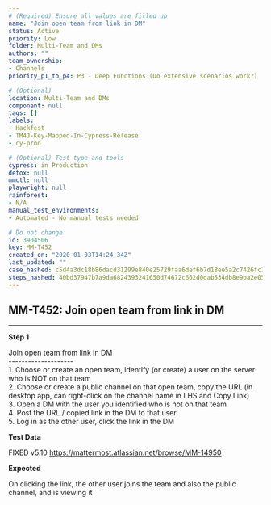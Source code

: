 ```yaml
---
# (Required) Ensure all values are filled up
name: "Join open team from link in DM"
status: Active
priority: Low
folder: Multi-Team and DMs
authors: ""
team_ownership: 
- Channels
priority_p1_to_p4: P3 - Deep Functions (Do extensive scenarios work?)

# (Optional)
location: Multi-Team and DMs
component: null
tags: []
labels: 
- Hackfest
- TM4J-Key-Mapped-In-Cypress-Release
- cy-prod

# (Optional) Test type and tools
cypress: in Production
detox: null
mmctl: null
playwright: null
rainforest: 
- N/A
manual_test_environments: 
- Automated - No manual tests needed

# Do not change
id: 3904506
key: MM-T452
created_on: "2020-01-03T14:24:34Z"
last_updated: ""
case_hashed: c5d4a3dc18b86dacd31299e840e25729faa6def6b7d18ee5a2c7426fc193da6bcf40069e04fc0bb82df8d9a2e5fac6f5
steps_hashed: 40bd37947b7a9da6824393241650d74672c662d0dab534db8e9ba2e0534788c998eadf656e6881d07485dee4d6d0dc5b
---
```


<!-- (Auto-generated) Based on frontmatter's "key" and "name" -->

## MM-T452: Join open team from link in DM

---

**Step 1**

Join open team from link in DM\
\--------------------\
1\. Choose or create an open team, identify (or create) a user on the server who is NOT on that team\
2\. Choose or create a public channel on that open team, copy the URL (in desktop app, can right-click on the channel name in LHS and Copy Link)\
3\. Open a DM with the user you identified who is not on that team\
4\. Post the URL / copied link in the DM to that user\
5\. Log in as the other user, click the link in the DM

**Test Data**

FIXED v5.10 <https://mattermost.atlassian.net/browse/MM-14950>

**Expected**

On clicking the link, the other user joins the team and also the public channel, and is viewing it
